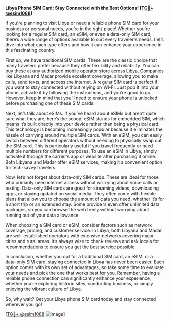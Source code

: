 **Libya Phone SIM Card: Stay Connected with the Best Options! [[TG💪+ @esim1088](https://t.me/s/esim1088)]**

If you're planning to visit Libya or need a reliable phone SIM card for your business or personal needs, you’re in the right place! Whether you're looking for a regular SIM card, an eSIM, or even a data-only SIM card, there’s a wide range of options available to suit every traveler's needs. Let’s dive into what each type offers and how it can enhance your experience in this fascinating country.

First up, we have traditional SIM cards. These are the classic choice that many travelers prefer because they offer flexibility and reliability. You can buy these at any authorized mobile operator store across Libya. Companies like Libyana and Madar provide excellent coverage, allowing you to make calls, send texts, and access the internet. A regular SIM card is perfect if you want to stay connected without relying on Wi-Fi. Just pop it into your phone, activate it by following the instructions, and you’re good to go. However, keep in mind that you’ll need to ensure your phone is unlocked before purchasing one of these SIM cards.

Next, let’s talk about eSIMs. If you’ve heard about eSIMs but aren’t quite sure what they are, here’s the scoop: eSIM stands for embedded SIM, which means it’s built directly into your device rather than being a physical card. This technology is becoming increasingly popular because it eliminates the hassle of carrying around multiple SIM cards. With an eSIM, you can easily switch between different operators without needing to physically swap out the SIM card. This is particularly useful if you travel frequently or need multiple numbers for different purposes. To use an eSIM in Libya, simply activate it through the carrier’s app or website after purchasing it online. Both Libyana and Madar offer eSIM services, making it a convenient option for tech-savvy travelers.

Now, let’s not forget about data-only SIM cards. These are ideal for those who primarily need internet access without worrying about voice calls or texting. Data-only SIM cards are great for streaming videos, downloading apps, or staying updated on social media. They often come with flexible plans that allow you to choose the amount of data you need, whether it’s for a short trip or an extended stay. Some providers even offer unlimited data packages, so you can browse the web freely without worrying about running out of your data allowance.

When choosing a SIM card or eSIM, consider factors such as network coverage, pricing, and customer service. In Libya, both Libyana and Madar are well-established operators with extensive networks covering major cities and rural areas. It’s always wise to check reviews and ask locals for recommendations to ensure you get the best service possible.

In conclusion, whether you opt for a traditional SIM card, an eSIM, or a data-only SIM card, staying connected in Libya has never been easier. Each option comes with its own set of advantages, so take some time to evaluate your needs and pick the one that works best for you. Remember, having a reliable phone connection can significantly enhance your experience, whether you’re exploring historic sites, conducting business, or simply enjoying the vibrant culture of Libya.

So, why wait? Get your Libya phone SIM card today and stay connected wherever you go! 

[[TG💪+ @esim1088](https://t.me/s/esim1088) ![Image](https://i.postimg.cc/Y0z9fWf4/image.png)]
